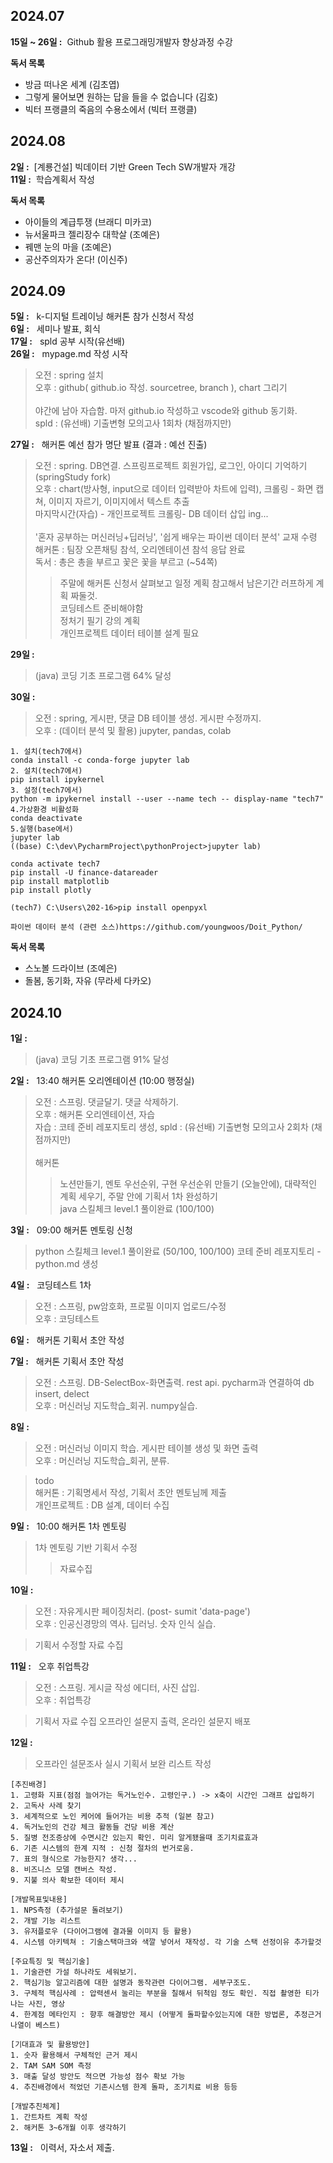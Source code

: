 
## 2024.07

**15일 ~ 26일 :** &nbsp;Github 활용 프로그래밍개발자 향상과정 수강 <br>

**독서 목록**
 - 방금 떠나온 세계 (김초엽)
 - 그렇게 물어보면 원하는 답을 들을 수 없습니다 (김호)
 - 빅터 프랭클의 죽음의 수용소에서 (빅터 프랭클)

## 2024.08

**2일 :** &nbsp;[계룡건설] 빅데이터 기반 Green Tech SW개발자 개강<br>
**11일 :** &nbsp;학습계획서 작성

**독서 목록**
 - 아이들의 계급투쟁 (브래디 미카코)
 - 뉴서울파크 젤리장수 대학살 (조예은)
 - 꿰맨 눈의 마을 (조예은)
 - 공산주의자가 온다! (이신주)

## 2024.09

**5일 :** &nbsp; k-디지털 트레이닝 해커톤 참가 신청서 작성<br>
**6일 :** &nbsp; 세미나 발표, 회식<br>
**17일 :** &nbsp; spld 공부 시작(유선배)<br>
**26일 :** &nbsp; mypage.md 작성 시작<br>
> 오전 : spring 설치 <br> 
오후 : github( github.io 작성. sourcetree, branch ), chart 그리기<br>
<br>야간에 남아 자습함. 마저 github.io 작성하고 vscode와 github 동기화. <br>
spld : (유선배) 기출변형 모의고사 1회차 (채점까지만)

**27일 :** &nbsp; 해커톤 예선 참가 명단 발표 (결과 : 예선 진출)
> 오전 : spring. DB연결. 스프링프로젝트 회원가입, 로그인, 아이디 기억하기 (springStudy fork)<br>
오후 : chart(방사형, input으로 데이터 입력받아 차트에 입력), 크롤링 - 화면 캡쳐, 이미지 자르기, 이미지에서 텍스트 추출<br>
마지막시간(자습) - 개인프로젝트 크롤링- DB 데이터 삽입 ing...<br>
<br>'혼자 공부하는 머신러닝+딥러닝', '쉽게 배우는 파이썬 데이터 분석' 교재 수령<br>
해커톤 : 팀장 오픈채팅 참석, 오리엔테이션 참석 응답 완료<br>
독서 : 총은 총을 부르고 꽃은 꽃을 부르고 (~54쪽) 
>> 주말에 해커톤 신청서 살펴보고 일정 계획 참고해서 남은기간 러프하게 계획 짜둘것. <br> 코딩테스트 준비해야함 <br> 정처기 필기 강의 계획 <br> 개인프로젝트 데이터 테이블 설계 필요

**29일 :** &nbsp;
> (java) 코딩 기초 프로그램 64% 달성

**30일 :** &nbsp;
> 오전 : spring, 게시판, 댓글 DB 테이블 생성. 게시판 수정까지. <br>
> 오후 : (데이터 분석 및 활용) jupyter, pandas, colab
```
1. 설치(tech7에서)
conda install -c conda-forge jupyter lab
2. 설치(tech7에서)
pip install ipykernel
3. 설정(tech7에서)
python -m ipykernel install --user --name tech -- display-name "tech7"
4.가상환경 비활성화
conda deactivate
5.실행(base에서)
jupyter lab
((base) C:\dev\PycharmProject\pythonProject>jupyter lab)

conda activate tech7
pip install -U finance-datareader
pip install matplotlib
pip install plotly

(tech7) C:\Users\202-16>pip install openpyxl

파이썬 데이터 분석 (관련 소스)https://github.com/youngwoos/Doit_Python/
```

**독서 목록**
 - 스노볼 드라이브 (조예은)
 - 돌봄, 동기화, 자유 (무라세 다카오)

## 2024.10
**1일 :** 
> (java) 코딩 기초 프로그램 91% 달성

**2일 :** &nbsp; 13:40 해커톤 오리엔테이션 (10:00 행정실) <br>
> 오전 : 스프링. 댓글달기. 댓글 삭제하기. <br>
> 오후 : 해커톤 오리엔테이션, 자습 <br>
> 자습 : 코테 준비 레포지토리 생성, spld : (유선배) 기출변형 모의고사 2회차 (채점까지만) <br><br>
> 해커톤 
>> 노션만들기, 멘토 우선순위, 구현 우선순위 만들기 (오늘안에), 대략적인 계획 세우기, 주말 안에 기획서 1차 완성하기 <br>
> java 스킬체크 level.1 풀이완료 (100/100)

**3일 :** &nbsp; 09:00 해커톤 멘토링 신청
> python 스킬체크 level.1 풀이완료 (50/100, 100/100)
> 코테 준비 레포지토리 - python.md 생성

**4일 :** &nbsp; 코딩테스트 1차
> 오전 : 스프링, pw암호화, 프로필 이미지 업로드/수정 <br>
> 오후 : 코딩테스트 

**6일 :** &nbsp; 해커톤 기획서 초안 작성

**7일 :** &nbsp; 해커톤 기획서 초안 작성
> 오전 : 스프링. DB-SelectBox-화면출력. rest api. pycharm과 연결하여 db insert, delect <br>
> 오후 : 머신러닝 지도학습_회귀. numpy실습.

**8일 :** &nbsp; 
> 오전 : 머신러닝 이미지 학습. 게시판 테이블 생성 및 화면 출력<br>
> 오후 : 머신러닝 지도학습_회귀, 분류.

> todo <br>
> 해커톤 : 기획명세서 작성, 기획서 초안 멘토님께 제출<br>
> 개인프로젝트 : DB 설계, 데이터 수집

**9일 :** &nbsp; 10:00 해커톤 1차 멘토링
> 1차 멘토링 기반 기획서 수정
>> 자료수집

**10일 :** &nbsp; 
> 오전 : 자유게시판 페이징처리. (post- sumit 'data-page') <br>
> 오후 : 인공신경망의 역사. 딥러닝. 숫자 인식 실습.

> 기획서 수정할 자료 수집

**11일 :** &nbsp; 오후 취업특강
> 오전 : 스프링. 게시글 작성 에디터, 사진 삽입.<br>
> 오후 : 취업특강

> 기획서 자료 수집
> 오프라인 설문지 출력, 온라인 설문지 배포

**12일 :** &nbsp;
> 오프라인 설문조사 실시
> 기획서 보완 리스트 작성
```
[추진배경]
1. 고령화 지표(점점 늘어가는 독거노인수. 고령인구.) -> x축이 시간인 그래프 삽입하기
2. 고독사 사례 찾기
3. 세계적으로 노인 케어에 들어가는 비용 추적 (일본 참고)
4. 독거노인의 건강 체크 활동들 건당 비용 계산
5. 질병 전조증상에 수면시간 있는지 확인. 미리 알게됐을때 조기치료효과
6. 기존 시스템의 한계 지적 : 신청 절차의 번거로움. 
7. 표의 형식으로 가능한지? 생각...
8. 비즈니스 모델 캔버스 작성.
9. 지불 의사 확보한 데이터 제시

[개발목표및내용]
1. NPS측정 (추가설문 돌려보기)
2. 개발 기능 리스트
3. 유저플로우 (다이어그램에 결과물 이미지 등 활용)
4. 시스템 아키텍쳐 : 기술스택마크와 색깔 넣어서 재작성. 각 기술 스택 선정이유 추가할것

[주요특징 및 핵심기술]
1. 기술관련 가설 하나라도 세워보기.
2. 핵심기능 알고리즘에 대한 설명과 동작관련 다이어그램. 세부구조도.
3. 구체적 핵심사례 : 압력센서 눌리는 부분을 칠해서 뒤척임 정도 확인. 직접 촬영한 티가 나는 사진, 영상
4. 한계점 메타인지 : 향후 해결방안 제시 (어떻게 돌파할수있는지에 대한 방법론, 추정근거 나열이 베스트)

[기대효과 및 활용방안]
1. 숫자 활용해서 구체적인 근거 제시
2. TAM SAM SOM 측정
3. 매출 달성 방안도 적으면 가능성 점수 확보 가능
4. 추진배경에서 적었던 기존시스템 한계 돌파, 조기치료 비용 등등

[개발추친체계]
1. 간트차트 계획 작성
2. 해커톤 3~6개월 이후 생각하기
```

**13일 :** &nbsp; 이력서, 자소서 제출.
